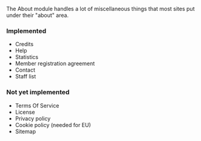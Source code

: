 The About module handles a lot of miscellaneous things that most sites put under their "about" area.

### Implemented

* Credits
* Help
* Statistics
* Member registration agreement
* Contact
* Staff list

### Not yet implemented

* Terms Of Service
* License
* Privacy policy
* Cookie policy (needed for EU)
* Sitemap